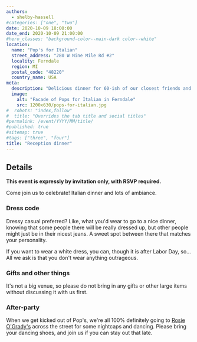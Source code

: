 ```yaml
---
authors:
  - shelby-hassell
#categories: ["one", "two"]
date: 2020-10-09 18:00:00
date_end: 2020-10-09 21:00:00
#hero_classes: "background-color--main-dark color--white"
location:
  name: "Pop's for Italian"
  street_address: "280 W Nine Mile Rd #2"
  locality: Ferndale
  region: MI
  postal_code: "48220"
  country_name: USA
meta:
  description: "Delicious dinner for 60-ish of our closest friends and family."
  image:
    alt: "Facade of Pops for Italian in Ferndale"
    src: 1200x630/pops-for-italian.jpg
#  robots: "index,follow"
#  title: "Overrides the tab title and social titles"
#permalink: /event/YYYY/MM/title/
#published: true
#sitemap: true
#tags: ["three", "four"]
title: "Reception dinner"
---
```


## Details

**This event is expressly by invitation only, with RSVP required.**

Come join us to celebrate! Italian dinner and lots of ambiance.

### Dress code

Dressy casual preferred? Like, what you'd wear to go to a nice dinner, knowing that some people there will be really
dressed up, but other people might just be in their nicest jeans. A sweet spot between there that matches your personality.

If you want to wear a white dress, you can, though it is after Labor Day, so... All we ask is that you don't wear anything
outrageous.

### Gifts and other things

It's not a big venue, so please do not bring in any gifts or other large items without discussing it with us first.

### After-party

When we get kicked out of Pop's, we're all 100% definitely going to [Rosie O'Grady's](http://rosieogradysirishpub.com/)
across the street for some nightcaps and dancing. Please bring your dancing shoes, and join us if you can stay out that late.
